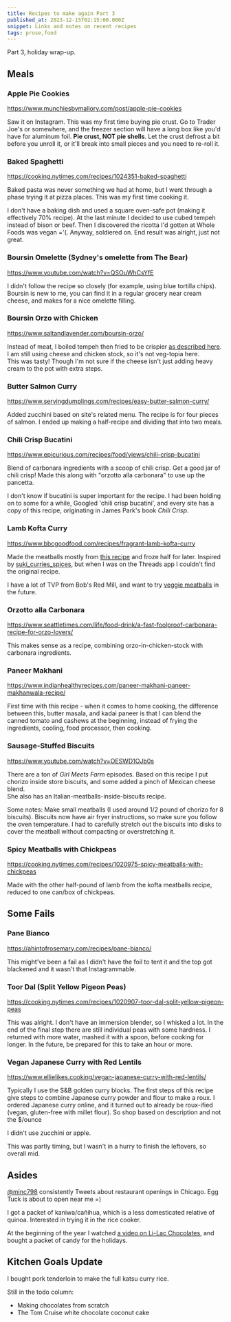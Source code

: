 ```yaml
---
title: Recipes to make again Part 3
published_at: 2023-12-15T02:15:00.000Z
snippet: Links and notes on recent recipes
tags: prose,food
---
```


Part 3, holiday wrap-up.

## Meals

### Apple Pie Cookies

https://www.munchiesbymallory.com/post/apple-pie-cookies

Saw it on Instagram. This was my first time buying pie crust.
Go to Trader Joe's or somewhere, and the freezer section will have a long box like you'd have for aluminum foil. **Pie crust, NOT pie shells**. Let the crust defrost a bit before you unroll it, or it'll break into small pieces and you need to re-roll it.

### Baked Spaghetti

https://cooking.nytimes.com/recipes/1024351-baked-spaghetti

Baked pasta was never something we had at home, but I went through a phase trying it at pizza places. This was my first time cooking it.

I don't have a baking dish and used a square oven-safe pot (making it effectively 70% recipe). At the last minute I decided to use cubed tempeh instead of bison or beef. Then I discovered the ricotta I'd gotten at Whole Foods was vegan ='(. Anyway, soldiered on. End result was alright, just not great.

### Boursin Omelette (Sydney's omelette from The Bear)

https://www.youtube.com/watch?v=QSOuWhCsYfE

I didn't follow the recipe so closely (for example, using blue tortilla chips). Boursin is new to me, you can find it in a regular grocery near cream cheese, and makes for a nice omelette filling.

### Boursin Orzo with Chicken

https://www.saltandlavender.com/boursin-orzo/

Instead of meat, I boiled tempeh then fried to be crispier [as described here](https://sunbasket.com/recipe/barcelona-orzo-salad-with-tempeh-patatas-bravas).<br/>
I am still using cheese and chicken stock, so it's not veg-topia here.<br/>
This was tasty! Though I'm not sure if the cheese isn't just adding heavy cream to the pot with extra steps.

### Butter Salmon Curry

https://www.servingdumplings.com/recipes/easy-butter-salmon-curry/

Added zucchini based on site's related menu. The recipe is for four pieces of salmon. I ended up making a half-recipe and dividing that into two meals.

### Chili Crisp Bucatini

https://www.epicurious.com/recipes/food/views/chili-crisp-bucatini

Blend of carbonara ingredients with a scoop of chili crisp. Get a good jar of chili crisp! Made this along with "orzotto alla carbonara" to use up the pancetta.

I don't know if bucatini is super important for the recipe. I had been holding on to some for a while, Googled 'chili crisp bucatini', and every site has a copy of this recipe, originating in James Park's book *Chili Crisp*.

### Lamb Kofta Curry

https://www.bbcgoodfood.com/recipes/fragrant-lamb-kofta-curry

Made the meatballs mostly from [this recipe](http://www.thismuslimgirlbakes.com/2018/11/lamb-kofta-curry.html?m=1) and froze half for later. Inspired by [suki_curries_spices](https://www.instagram.com/reel/Cfs95mrj74Y/), but when I was on the Threads app I couldn't find the original recipe.

I have a lot of TVP from Bob's Red Mill, and want to try [veggie meatballs](https://sarahsvegankitchen.com/recipes/easy-meatballs-with-tvp/) in the future.

### Orzotto alla Carbonara

https://www.seattletimes.com/life/food-drink/a-fast-foolproof-carbonara-recipe-for-orzo-lovers/

This makes sense as a recipe, combining orzo-in-chicken-stock with carbonara ingredients.

### Paneer Makhani

https://www.indianhealthyrecipes.com/paneer-makhani-paneer-makhanwala-recipe/

First time with this recipe - when it comes to home cooking, the difference between this, butter masala, and kadai paneer is that I can blend the canned tomato and cashews at the beginning, instead of frying the ingredients, cooling, food processor, then cooking.

### Sausage-Stuffed Biscuits

https://www.youtube.com/watch?v=OESWD1OJb0s

There are a ton of *Girl Meets Farm* episodes. Based on this recipe I put chorizo inside store biscuits, and some added a pinch of Mexican cheese blend.<br/>
She also has an Italian-meatballs-inside-biscuits recipe.

Some notes: Make small meatballs (I used around 1/2 pound of chorizo for 8 biscuits). Biscuits now have air fryer instructions, so make sure you follow the oven temperature. I had to carefully stretch out the biscuits into disks to cover the meatball without compacting or overstretching it.

### Spicy Meatballs with Chickpeas

https://cooking.nytimes.com/recipes/1020975-spicy-meatballs-with-chickpeas

Made with the other half-pound of lamb from the kofta meatballs recipe, reduced to one can/box of chickpeas.

## Some Fails

### Pane Bianco

https://ahintofrosemary.com/recipes/pane-bianco/

This might've been a fail as I didn't have the foil to tent it and the top got blackened and it wasn't that Instagrammable.

### Toor Dal (Split Yellow Pigeon Peas)

https://cooking.nytimes.com/recipes/1020907-toor-dal-split-yellow-pigeon-peas

This was alright. I don't have an immersion blender, so I whisked a lot. In the end of the final step there are still individual peas with some hardness. I returned with more water, mashed it with a spoon, before cooking for longer. In the future, be prepared for this to take an hour or more.

### Vegan Japanese Curry with Red Lentils

https://www.ellielikes.cooking/vegan-japanese-curry-with-red-lentils/

Typically I use the S&B golden curry blocks. The first steps of this recipe give steps to combine Japanese curry powder and flour to make a roux. I ordered Japanese curry online, and it turned out to already be roux-ified (vegan, gluten-free with millet flour). So shop based on description and not the $/ounce

I didn't use zucchini or apple.

This was partly timing, but I wasn't in a hurry to finish the leftovers, so overall mid.

## Asides

[@minc798](https://twitter.com/minc798) consistently Tweets about restaurant openings in Chicago. Egg Tuck is about to open near me  =)

I got a packet of kaniwa/cañihua, which is a less domesticated relative of quinoa. Interested in trying it in the rice cooker.

At the beginning of the year I watched [a video on Li-Lac Chocolates](https://www.youtube.com/watch?v=kAsqOlHXzDg), and bought a packet of candy for the holidays.

## Kitchen Goals Update

I bought pork tenderloin to make the full katsu curry rice.

Still in the todo column:

- Making chocolates from scratch
- The Tom Cruise white chocolate coconut cake

<br/>
<br/>
<br/>
